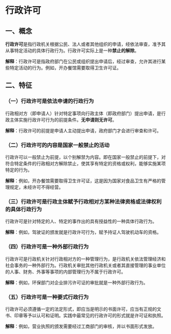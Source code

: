 # 行政许可

## 一、概念

**行政许可**是指行政机关根据公民、法人或者其他组织的申请，经依法审查，准予其从事特定活动的具体行政行为。行政许可实际上是一种**禁止的解除**。

**解释**：行政许可是指政府部门在公民或组织提出申请后，经过审查，允许其进行某些特定活动的行为。例如，开办餐馆需要取得卫生许可证。

## 二、特征

### （一）行政许可是依法申请的行政行为

行政相对方（即申请人）针对特定事项向行政主体（即政府部门）提出申请，是行政主体实施行政许可行为的前提条件。**无申请则无许可**。

**解释**：行政许可的前提是申请人主动提出申请，政府部门才会进行审查和许可。

### （二）行政许可的内容是国家一般禁止的活动

行政许可以一般禁止为前提，以个别解禁为内容。即在国家一般禁止的前提下，对符合特定条件的行政相对方解除禁止，使其享有特定的资格或权利，能够实施某项特定的行为。

**解释**：例如，开办餐馆需要取得卫生许可证，这是因为国家对食品卫生有严格的管理规定，未经许可不得经营。

### （三）行政许可是行政主体赋予行政相对方某种法律资格或法律权利的具体行政行为

行政许可是针对特定的人、特定的事作出的具有授益性的一种具体行政行为。

**解释**：例如，驾驶证的颁发就是行政许可行为，赋予持证人驾驶机动车的资格。

### （四）行政许可是一种外部行政行为

行政许可是行政机关针对行政相对方的一种管理行为，是行政机关依法管理经济和社会事务的一种外部行为。行政机关审批其他行政机关或者其直接管理的事业单位的人事、财务、外事等事项的内部管理行为不属于行政许可。

**解释**：例如，环保部门对企业排污许可证的审批就是一种外部行政行为。

### （五）行政许可是一种要式行政行为

行政许可必须遵循一定的法定形式，即应当是明示的书面许可，应当有正规的文书、印章等予以认可和证明。实践中最常见的行政许可的形式就是许可证和执照。

**解释**：例如，营业执照的颁发需要经过工商部门的审核，并以书面形式发放。